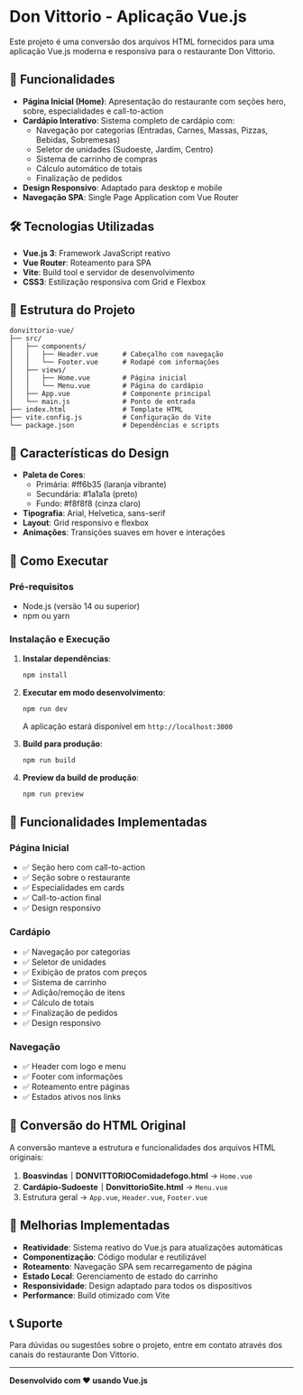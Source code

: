# Don Vittorio - Aplicação Vue.js

Este projeto é uma conversão dos arquivos HTML fornecidos para uma aplicação Vue.js moderna e responsiva para o restaurante Don Vittorio.

## 🚀 Funcionalidades

- **Página Inicial (Home)**: Apresentação do restaurante com seções hero, sobre, especialidades e call-to-action
- **Cardápio Interativo**: Sistema completo de cardápio com:
  - Navegação por categorias (Entradas, Carnes, Massas, Pizzas, Bebidas, Sobremesas)
  - Seletor de unidades (Sudoeste, Jardim, Centro)
  - Sistema de carrinho de compras
  - Cálculo automático de totais
  - Finalização de pedidos
- **Design Responsivo**: Adaptado para desktop e mobile
- **Navegação SPA**: Single Page Application com Vue Router

## 🛠️ Tecnologias Utilizadas

- **Vue.js 3**: Framework JavaScript reativo
- **Vue Router**: Roteamento para SPA
- **Vite**: Build tool e servidor de desenvolvimento
- **CSS3**: Estilização responsiva com Grid e Flexbox

## 📁 Estrutura do Projeto

```
donvittorio-vue/
├── src/
│   ├── components/
│   │   ├── Header.vue      # Cabeçalho com navegação
│   │   └── Footer.vue      # Rodapé com informações
│   ├── views/
│   │   ├── Home.vue        # Página inicial
│   │   └── Menu.vue        # Página do cardápio
│   ├── App.vue             # Componente principal
│   └── main.js             # Ponto de entrada
├── index.html              # Template HTML
├── vite.config.js          # Configuração do Vite
└── package.json            # Dependências e scripts
```

## 🎨 Características do Design

- **Paleta de Cores**: 
  - Primária: #ff6b35 (laranja vibrante)
  - Secundária: #1a1a1a (preto)
  - Fundo: #f8f8f8 (cinza claro)
- **Tipografia**: Arial, Helvetica, sans-serif
- **Layout**: Grid responsivo e flexbox
- **Animações**: Transições suaves em hover e interações

## 🚀 Como Executar

### Pré-requisitos
- Node.js (versão 14 ou superior)
- npm ou yarn

### Instalação e Execução

1. **Instalar dependências**:
   ```bash
   npm install
   ```

2. **Executar em modo desenvolvimento**:
   ```bash
   npm run dev
   ```
   A aplicação estará disponível em `http://localhost:3000`

3. **Build para produção**:
   ```bash
   npm run build
   ```

4. **Preview da build de produção**:
   ```bash
   npm run preview
   ```

## 📱 Funcionalidades Implementadas

### Página Inicial
- ✅ Seção hero com call-to-action
- ✅ Seção sobre o restaurante
- ✅ Especialidades em cards
- ✅ Call-to-action final
- ✅ Design responsivo

### Cardápio
- ✅ Navegação por categorias
- ✅ Seletor de unidades
- ✅ Exibição de pratos com preços
- ✅ Sistema de carrinho
- ✅ Adição/remoção de itens
- ✅ Cálculo de totais
- ✅ Finalização de pedidos
- ✅ Design responsivo

### Navegação
- ✅ Header com logo e menu
- ✅ Footer com informações
- ✅ Roteamento entre páginas
- ✅ Estados ativos nos links

## 🔄 Conversão do HTML Original

A conversão manteve a estrutura e funcionalidades dos arquivos HTML originais:

1. **Boasvindas｜DONVITTORIOComidadefogo.html** → `Home.vue`
2. **Cardápio-Sudoeste｜DonvittorioSite.html** → `Menu.vue`
3. Estrutura geral → `App.vue`, `Header.vue`, `Footer.vue`

## 🎯 Melhorias Implementadas

- **Reatividade**: Sistema reativo do Vue.js para atualizações automáticas
- **Componentização**: Código modular e reutilizável
- **Roteamento**: Navegação SPA sem recarregamento de página
- **Estado Local**: Gerenciamento de estado do carrinho
- **Responsividade**: Design adaptado para todos os dispositivos
- **Performance**: Build otimizado com Vite

## 📞 Suporte

Para dúvidas ou sugestões sobre o projeto, entre em contato através dos canais do restaurante Don Vittorio.

---

**Desenvolvido com ❤️ usando Vue.js**

